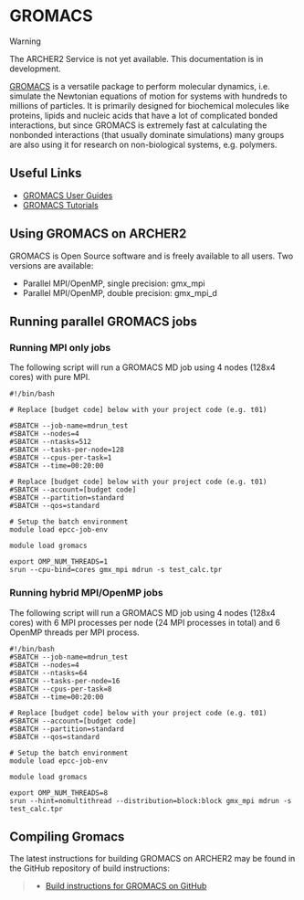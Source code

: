 # GROMACS

<div class="warning">

<div class="admonition-title">

Warning

</div>

The ARCHER2 Service is not yet available. This documentation is in
development.

</div>

[GROMACS](http://www.gromacs.org/) is a versatile package to perform
molecular dynamics, i.e. simulate the Newtonian equations of motion for
systems with hundreds to millions of particles. It is primarily designed
for biochemical molecules like proteins, lipids and nucleic acids that
have a lot of complicated bonded interactions, but since GROMACS is
extremely fast at calculating the nonbonded interactions (that usually
dominate simulations) many groups are also using it for research on
non-biological systems, e.g. polymers.

## Useful Links

  - [GROMACS User Guides](http://manual.gromacs.org/documentation/)
  - [GROMACS Tutorials](http://www.gromacs.org/Documentation/Tutorials)

## Using GROMACS on ARCHER2

GROMACS is Open Source software and is freely available to all users.
Two versions are available:

  - Parallel MPI/OpenMP, single precision: gmx\_mpi
  - Parallel MPI/OpenMP, double precision: gmx\_mpi\_d

## Running parallel GROMACS jobs

### Running MPI only jobs

The following script will run a GROMACS MD job using 4 nodes (128x4
cores) with pure MPI.

    #!/bin/bash
    
    # Replace [budget code] below with your project code (e.g. t01)
    
    #SBATCH --job-name=mdrun_test
    #SBATCH --nodes=4
    #SBATCH --ntasks=512
    #SBATCH --tasks-per-node=128
    #SBATCH --cpus-per-task=1
    #SBATCH --time=00:20:00
    
    # Replace [budget code] below with your project code (e.g. t01)
    #SBATCH --account=[budget code]
    #SBATCH --partition=standard
    #SBATCH --qos=standard
    
    # Setup the batch environment
    module load epcc-job-env
    
    module load gromacs
    
    export OMP_NUM_THREADS=1 
    srun --cpu-bind=cores gmx_mpi mdrun -s test_calc.tpr

### Running hybrid MPI/OpenMP jobs

The following script will run a GROMACS MD job using 4 nodes (128x4
cores) with 6 MPI processes per node (24 MPI processes in total) and 6
OpenMP threads per MPI process.

    #!/bin/bash
    #SBATCH --job-name=mdrun_test
    #SBATCH --nodes=4
    #SBATCH --ntasks=64
    #SBATCH --tasks-per-node=16
    #SBATCH --cpus-per-task=8
    #SBATCH --time=00:20:00
    
    # Replace [budget code] below with your project code (e.g. t01)
    #SBATCH --account=[budget code]
    #SBATCH --partition=standard
    #SBATCH --qos=standard
    
    # Setup the batch environment
    module load epcc-job-env
    
    module load gromacs
    
    export OMP_NUM_THREADS=8
    srun --hint=nomultithread --distribution=block:block gmx_mpi mdrun -s test_calc.tpr

## Compiling Gromacs

The latest instructions for building GROMACS on ARCHER2 may be found in
the GitHub repository of build instructions:

>   - [Build instructions for GROMACS on
>     GitHub](https://github.com/hpc-uk/build-instructions/blob/main/GROMACS/ARCHER2_2020.3_gcc10.md)
